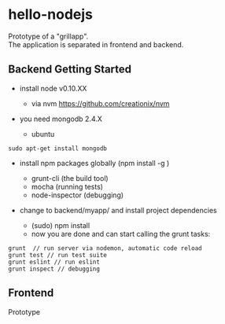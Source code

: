 # hello-nodejs

Prototype of a "grillapp".
<br/>
The application is separated in frontend and backend.

## Backend Getting Started


* install node v0.10.XX
  * via nvm https://github.com/creationix/nvm

* you need mongodb 2.4.X
  * ubuntu

```
sudo apt-get install mongodb
```

* install npm packages globally (npm install -g <packagename>)
  * grunt-cli (the build tool)
  * mocha  (running tests)
  * node-inspector (debugging)


* change to backend/myapp/ and install project dependencies
  * (sudo) npm install
  * now you are done and can start calling the grunt tasks:

```
grunt  // run server via nodemon, automatic code reload
grunt test // run test suite
grunt eslint // run eslint
grunt inspect // debugging
```

## Frontend

Prototype
